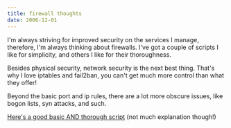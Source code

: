 ```yaml
---
title: firewall thoughts
date: 2006-12-01
---
```

I'm always striving for improved security on the services I manage, therefore, I'm always thinking about firewalls. I've got a couple of scripts I like for simplicity, and others I like for their thoroughness.

Besides physical security, network security is the next best thing. That's why I love iptables and fail2ban, you can't get much more control than what they offer!

Beyond the basic port and ip rules, there are a lot more obscure issues, like bogon lists, syn attacks, and such.

<a href="http://www.cites.uiuc.edu/wsg/talks/osfingerprinting/text40.html">Here's a good basic AND thorough script</a> (not much explanation though!)

